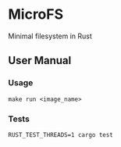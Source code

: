 # MicroFS
Minimal filesystem in Rust

## User Manual

### Usage
    make run <image_name>

### Tests
    RUST_TEST_THREADS=1 cargo test
